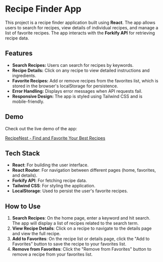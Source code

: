 # Recipe Finder App

This project is a recipe finder application built using **React**. The app allows users to search for recipes, view details of individual recipes, and manage a list of favorite recipes. The app interacts with the **Forkify API** for retrieving recipe data.

## Features

- **Search Recipes:** Users can search for recipes by keywords.
- **Recipe Details:** Click on any recipe to view detailed instructions and ingredients.
- **Favorite Recipes:** Add or remove recipes from the favorites list, which is stored in the browser's localStorage for persistence.
- **Error Handling:** Displays error messages when API requests fail.
- **Responsive Design:** The app is styled using Tailwind CSS and is mobile-friendly.

## Demo

Check out the live demo of the app:

[RecipeNest - Find and Favorite Your Best Recipes ](https://recipenest.netlify.app)

## Tech Stack

- **React**: For building the user interface.
- **React Router**: For navigation between different pages (home, favorites, and details).
- **Forkify API**: For fetching recipe data.
- **Tailwind CSS**: For styling the application.
- **LocalStorage**: Used to persist the user's favorite recipes.

## How to Use

1. **Search Recipes**: On the home page, enter a keyword and hit search. The app will display a list of recipes related to the search term.
2. **View Recipe Details**: Click on a recipe to navigate to the details page and view the full recipe.
3. **Add to Favorites**: On the recipe list or details page, click the "Add to Favorites" button to save the recipe to your favorites list.
4. **Remove from Favorites**: Click the "Remove from Favorites" button to remove a recipe from your favorites list.
